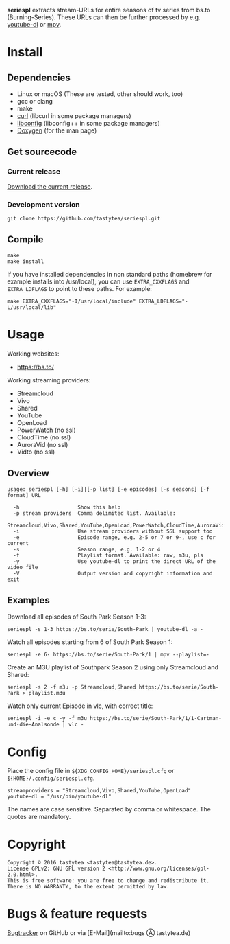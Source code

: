 **seriespl** extracts stream-URLs for entire seasons of tv series from bs.to (Burning-Series). These URLs can then be further processed by e.g. [youtube-dl](https://rg3.github.com/youtube-dl/) or [mpv](https://mpv.io/).

# Install
## Dependencies
 * Linux or macOS (These are tested, other should work, too)
 * gcc or clang
 * make
 * [curl](https://curl.haxx.se/) (libcurl in some package managers)
 * [libconfig](http://www.hyperrealm.com/libconfig/libconfig.html) (libconfig++ in some package managers)
 * [Doxygen](http://doxygen.org/) (for the man page)

## Get sourcecode
### Current release
[Download the current release](https://github.com/tastytea/seriespl/releases).

### Development version
    git clone https://github.com/tastytea/seriespl.git

## Compile
    make
    make install

If you have installed dependencies in non standard paths (homebrew for example installs into /usr/local), you can use `EXTRA_CXXFLAGS` and `EXTRA_LDFLAGS` to point to these paths. For example:

    make EXTRA_CXXFLAGS="-I/usr/local/include" EXTRA_LDFLAGS="-L/usr/local/lib"

# Usage
Working websites:
 * https://bs.to/

Working streaming providers:
 * Streamcloud
 * Vivo
 * Shared
 * YouTube
 * OpenLoad
 * PowerWatch (no ssl)
 * CloudTime (no ssl)
 * AuroraVid (no ssl)
 * Vidto (no ssl)

## Overview
    usage: seriespl [-h] [-i]|[-p list] [-e episodes] [-s seasons] [-f format] URL

      -h                   Show this help
      -p stream providers  Comma delimited list. Available:
                           Streamcloud,Vivo,Shared,YouTube,OpenLoad,PowerWatch,CloudTime,AuroraVid,Vidto
      -i                   Use stream providers without SSL support too
      -e                   Episode range, e.g. 2-5 or 7 or 9-, use c for current
      -s                   Season range, e.g. 1-2 or 4
      -f                   Playlist format. Available: raw, m3u, pls
      -y                   Use youtube-dl to print the direct URL of the video file
      -V                   Output version and copyright information and exit

## Examples
Download all episodes of South Park Season 1-3:

    seriespl -s 1-3 https://bs.to/serie/South-Park | youtube-dl -a -

Watch all episodes starting from 6 of South Park Season 1:

    seriespl -e 6- https://bs.to/serie/South-Park/1 | mpv --playlist=-

Create an M3U playlist of Southpark Season 2 using only Streamcloud and Shared:

    seriespl -s 2 -f m3u -p Streamcloud,Shared https://bs.to/serie/South-Park > playlist.m3u

Watch only current Episode in vlc, with correct title:

    seriespl -i -e c -y -f m3u https://bs.to/serie/South-Park/1/1-Cartman-und-die-Analsonde | vlc -

# Config
Place the config file in `${XDG_CONFIG_HOME}/seriespl.cfg` or `${HOME}/.config/seriespl.cfg`.

    streamproviders = "Streamcloud,Vivo,Shared,YouTube,OpenLoad"
    youtube-dl = "/usr/bin/youtube-dl"

The names are case sensitive. Separated by comma or whitespace. The quotes are mandatory.

# Copyright
    Copyright © 2016 tastytea <tastytea@tastytea.de>.
    License GPLv2: GNU GPL version 2 <http://www.gnu.org/licenses/gpl-2.0.html>.
    This is free software: you are free to change and redistribute it.
    There is NO WARRANTY, to the extent permitted by law.

# Bugs & feature requests
[Bugtracker](https://github.com/tastytea/seriespl/issues) on GitHub or via [E-Mail](mailto:bugs Ⓐ tastytea.de)
